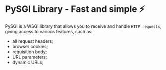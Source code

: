 # PySGI Library - Fast and simple ⚡️

PySGI is a WSGI library that allows you to receive and handle `HTTP requests`, giving access to various features, such as:

- all request headers;
- browser cookies;
- requisition body;
- URL parameters;
- dynamic URLs;